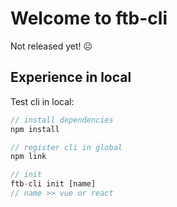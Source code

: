 # Welcome to ftb-cli
Not released yet! ☹️

## Experience in local

Test cli in local:
```js
// install dependencies
npm install

// register cli in global
npm link

// init
ftb-cli init [name]
// name >> vue or react
```
